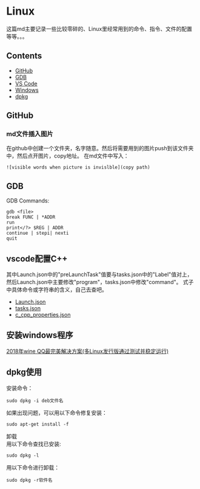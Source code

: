 # Linux
这篇md主要记录一些比较零碎的、Linux里经常用到的命令、指令、文件的配置等等。。。
## Contents
- [GitHub](#github)
- [GDB](#gdb)
- [VS Code](#vscode)
- [Windows](#exe)
- [dpkg](#dpkg)
<span id="github"></span>
## GitHub
### md文件插入图片
在github中创建一个文件夹，名字随意。然后将需要用到的图片push到该文件夹中，然后点开图片，copy地址。
在md文件中写入：
```
![visible words when picture is invislble](copy path)
```
<span id="gdb"></span>
## GDB
GDB Commands:
```
gdb <file>  
break FUNC | *ADDR  
run  
print</?> $REG | ADDR
continue | stepi| nexti
quit
```
<span id="vscode"></span>
## vscode配置C++
其中Launch.json中的"preLaunchTask"值要与tasks.json中的"Label"值对上，然后Launch.json中主要修改"program"，tasks.json中修改"command"。
式子中具体命令或字符串的含义，自己去查吧。  
- [Launch.json](https://github.com/ruishaopu561/ics/blob/produce/Linux/Launch.json)
- [tasks.json](https://github.com/ruishaopu561/ics/blob/produce/Linux/tasks.json)  
- [c_cpp_properties.json](https://github.com/ruishaopu561/ics/blob/produce/Linux/c_cpp_properties.json)
<span id="exe"></span>
## 安装windows程序
[2018年wine QQ最完美解决方案(多Linux发行版通过测试并稳定运行)](https://www.lulinux.com/archives/1319)
<span id="dpkg"></span>
## dpkg使用
安装命令：
```
sudo dpkg -i deb文件名
```
如果出现问题，可以用以下命令修复安装：
 ```
 sudo apt-get install -f
 ```
 卸载  
 用以下命令查找已安装:  
 ```
 sudo dpkg -l
 ```
 用以下命令进行卸载：  
 ```
 sudo dpkg -r软件名
 ```
